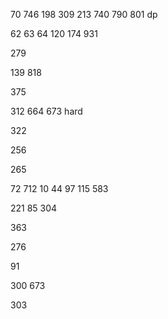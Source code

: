 70 746 198 309 213 740 790 801 dp

62 63 64 120 174 931

279
 
139 818

375

312 664 673 hard

322

256

265

72 712 10 44 97 115 583 

221 85 304

363

276

91

300 673

303